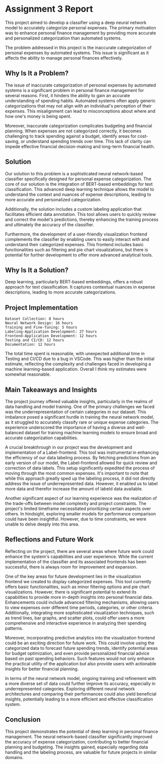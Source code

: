 # Assignment 3 Report

This project aimed to develop a classifier using a deep neural network model to accurately categorize personal expenses. The primary motivation was to enhance personal finance management by providing more accurate and personalized categorization than automated systems.

The problem addressed in this project is the inaccurate categorization of personal expenses by automated systems. This issue is significant as it affects the ability to manage personal finances effectively.

## Why Is It a Problem?

The issue of inaccurate categorization of personal expenses by automated systems is a significant problem in personal finance management for several reasons. First, it hinders the ability to gain an accurate understanding of spending habits. Automated systems often apply generic categorizations that may not align with an individual's perception of their expenses. This misalignment can lead to misconceptions about where and how one's money is being spent.

Moreover, inaccurate categorization complicates budgeting and financial planning. When expenses are not categorized correctly, it becomes challenging to track spending against a budget, identify areas for cost-saving, or understand spending trends over time. This lack of clarity can impede effective financial decision-making and long-term financial health.

## Solution

Our solution to this problem is a sophisticated neural network-based classifier specifically designed for personal expense categorization. The core of our solution is the integration of BERT-based embeddings for text classification. This advanced deep learning technique allows the model to understand the context and nuances of expense descriptions, leading to more accurate and personalized categorization.

Additionally, the solution includes a custom labeling application that facilitates efficient data annotation. This tool allows users to quickly review and correct the model's predictions, thereby enhancing the training process and ultimately the accuracy of the classifier.

Furthermore, the development of a user-friendly visualization frontend complements the classifier by enabling users to easily interact with and understand their categorized expenses. This frontend includes basic functionalities such as filtering and pie chart visualizations, but there is potential for further development to offer more advanced analytical tools.

## Why Is It a Solution?

Deep learning, particularly BERT-based embeddings, offers a robust approach for text classification. It captures contextual nuances in expense descriptions, leading to more accurate categorizations.

## Project Implementation

    Dataset Collection: 8 hours
    Neural Network Design: 16 hours
    Training and Fine-Tuning: 5 hours
    Labeling-Application Development: 27 hours
    Frontend-Application Development: 12 hours
    Testing and CI/CD: 12 hours
    Documentation: 12 hours

The total time spent is reasonable, with unexpected additional time in Testing and CI/CD due to a bug in VSCode. This was higher than the initial estimate, reflecting the complexity and challenges faced in developing a machine learning-based application. Overall I think my estimates were somewhat reasonable.

## Main Takeaways and Insights

The project journey offered valuable insights, particularly in the realms of data handling and model training. One of the primary challenges we faced was the underrepresentation of certain categories in our dataset. This imbalance posed a significant hurdle in training the neural network model, as it struggled to accurately classify rare or unique expense categories. The experience underscored the importance of having a diverse and well-balanced dataset for training machine learning models to ensure broad and accurate categorization capabilities.

A crucial breakthrough in our project was the development and implementation of a Label-frontend. This tool was instrumental in enhancing the efficiency of our data labeling process. By fetching predictions from an early version of our model, the Label-frontend allowed for quick review and correction of data labels. This setup significantly expedited the process of moving through the most common expenses. It's important to note that while this approach greatly sped up the labeling process, it did not directly address the issue of underrepresented data. However, it enabled us to label more data and therefor increase the amount of labeld data available.

Another significant aspect of our learning experience was the realization of the trade-offs between model complexity and project constraints. The project's limited timeframe necessitated prioritizing certain aspects over others. In hindsight, exploring smaller models for performance comparison could have been insightful. However, due to time constraints, we were unable to delve deeply into this area.

## Reflections and Future Work

Reflecting on the project, there are several areas where future work could enhance the system's capabilities and user experience. While the current implementation of the classifier and its associated frontends has been successful, there is always room for improvement and expansion.

One of the key areas for future development lies in the visualization frontend we created to display categorized expenses. This tool currently offers basic functionalities, such as minor filtering options and pie chart visualizations. However, there is significant potential to extend its capabilities to provide more in-depth insights into personal financial data. Enhancements could include advanced filtering mechanisms, allowing users to view expenses over different time periods, categories, or other criteria. Additionally, integrating more sophisticated visualization techniques, such as trend lines, bar graphs, and scatter plots, could offer users a more comprehensive and interactive experience in analyzing their spending patterns.

Moreover, incorporating predictive analytics into the visualization frontend could be an exciting direction for future work. This could involve using the categorized data to forecast future spending trends, identify potential areas for budget optimization, and even provide personalized financial advice based on past spending behaviors. Such features would not only enhance the practical utility of the application but also provide users with actionable insights for better financial planning.

In terms of the neural network model, ongoing training and refinement with a more diverse set of data could further improve its accuracy, especially in underrepresented categories. Exploring different neural network architectures and comparing their performances could also yield beneficial insights, potentially leading to a more efficient and effective classification system.

## Conclusion

This project demonstrates the potential of deep learning in personal finance management. The neural network-based classifier significantly improved the accuracy of expense categorization, contributing to better financial planning and budgeting. The insights gained, especially regarding data handling and the labeling process, are valuable for future projects in similar domains.

